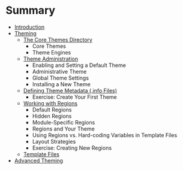 # Summary

* [Introduction](README.md)
* [Theming](basic/README.md)
   * [The Core Themes Directory](basic/core-themes.md)
       * Core Themes
       * Theme Engines
   * [Theme Administration](basic/theme-administration.md)
       * Enabling and Setting a Default Theme
       * Administrative Theme
       * Global Theme Settings
       * Installing a New Theme
   * [Defining Theme Metadata (.info Files)](basic/info.md)
       * Exercise: Create Your First Theme
   * [Working with Regions](basic/regions.md)
       * Default Regions
       * Hidden Regions
       * Module-Specific Regions
       * Regions and Your Theme
       * Using Regions vs. Hard-coding Variables in Template Files
       * Layout Strategies
       * Exercise: Creating New Regions
   * [Template Files](basic/template-files.md)
* [Advanced Theming](advanced/README.md)

